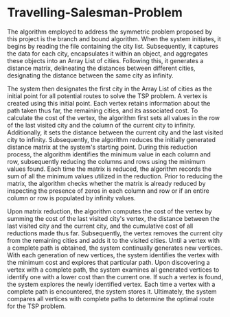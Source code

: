 # Travelling-Salesman-Problem
The algorithm employed to address the symmetric problem proposed by this project is the branch and bound algorithm. When the system initiates, it begins by reading the file containing the city list. Subsequently, it captures the data for each city, encapsulates it within an object, and aggregates these objects into an Array List of cities. Following this, it generates a distance matrix, delineating the distances between different cities, designating the distance between the same city as infinity.

The system then designates the first city in the Array List of cities as the initial point for all potential routes to solve the TSP problem. A vertex is created using this initial point. Each vertex retains information about the path taken thus far, the remaining cities, and its associated cost. To calculate the cost of the vertex, the algorithm first sets all values in the row of the last visited city and the column of the current city to infinity. Additionally, it sets the distance between the current city and the last visited city to infinity. Subsequently, the algorithm reduces the initially generated distance matrix at the system's starting point. During this reduction process, the algorithm identifies the minimum value in each column and row, subsequently reducing the columns and rows using the minimum values found. Each time the matrix is reduced, the algorithm records the sum of all the minimum values utilized in the reduction. Prior to reducing the matrix, the algorithm checks whether the matrix is already reduced by inspecting the presence of zeros in each column and row or if an entire column or row is populated by infinity values.

Upon matrix reduction, the algorithm computes the cost of the vertex by summing the cost of the last visited city's vertex, the distance between the last visited city and the current city, and the cumulative cost of all reductions made thus far. Subsequently, the vertex removes the current city from the remaining cities and adds it to the visited cities. Until a vertex with a complete path is obtained, the system continually generates new vertices. With each generation of new vertices, the system identifies the vertex with the minimum cost and explores that particular path. Upon discovering a vertex with a complete path, the system examines all generated vertices to identify one with a lower cost than the current one. If such a vertex is found, the system explores the newly identified vertex. Each time a vertex with a complete path is encountered, the system stores it. Ultimately, the system compares all vertices with complete paths to determine the optimal route for the TSP problem. 
